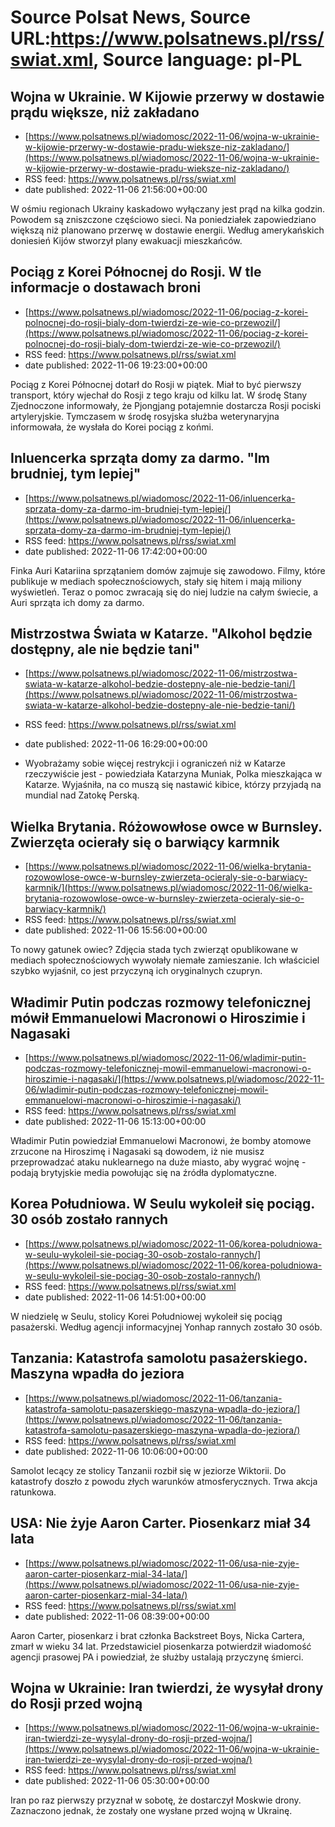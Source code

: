 # Source Polsat News, Source URL:https://www.polsatnews.pl/rss/swiat.xml, Source language: pl-PL

## Wojna w Ukrainie. W Kijowie przerwy w dostawie prądu większe, niż zakładano
 - [https://www.polsatnews.pl/wiadomosc/2022-11-06/wojna-w-ukrainie-w-kijowie-przerwy-w-dostawie-pradu-wieksze-niz-zakladano/](https://www.polsatnews.pl/wiadomosc/2022-11-06/wojna-w-ukrainie-w-kijowie-przerwy-w-dostawie-pradu-wieksze-niz-zakladano/)
 - RSS feed: https://www.polsatnews.pl/rss/swiat.xml
 - date published: 2022-11-06 21:56:00+00:00

W ośmiu regionach Ukrainy kaskadowo wyłączany jest prąd na kilka godzin. Powodem są zniszczone częściowo sieci. Na poniedziałek zapowiedziano większą niż planowano przerwę w dostawie energii. Według amerykańskich doniesień Kijów stworzył plany ewakuacji mieszkańców.

## Pociąg z Korei Północnej do Rosji. W tle informacje o dostawach broni
 - [https://www.polsatnews.pl/wiadomosc/2022-11-06/pociag-z-korei-polnocnej-do-rosji-bialy-dom-twierdzi-ze-wie-co-przewozil/](https://www.polsatnews.pl/wiadomosc/2022-11-06/pociag-z-korei-polnocnej-do-rosji-bialy-dom-twierdzi-ze-wie-co-przewozil/)
 - RSS feed: https://www.polsatnews.pl/rss/swiat.xml
 - date published: 2022-11-06 19:23:00+00:00

Pociąg z Korei Północnej dotarł do Rosji w piątek. Miał to być pierwszy transport, który wjechał do Rosji z tego kraju od kilku lat. W środę Stany Zjednoczone informowały, że Pjongjang potajemnie dostarcza Rosji pociski artyleryjskie. Tymczasem w środę rosyjska służba weterynaryjna informowała, że wysłała do Korei pociąg z końmi.

## Inluencerka sprząta domy za darmo. "Im brudniej, tym lepiej"
 - [https://www.polsatnews.pl/wiadomosc/2022-11-06/inluencerka-sprzata-domy-za-darmo-im-brudniej-tym-lepiej/](https://www.polsatnews.pl/wiadomosc/2022-11-06/inluencerka-sprzata-domy-za-darmo-im-brudniej-tym-lepiej/)
 - RSS feed: https://www.polsatnews.pl/rss/swiat.xml
 - date published: 2022-11-06 17:42:00+00:00

Finka Auri Katariina sprzątaniem domów zajmuje się zawodowo. Filmy, które publikuje w mediach społecznościowych, stały się hitem i mają miliony wyświetleń. Teraz o pomoc zwracają się do niej ludzie na całym świecie, a Auri sprząta ich domy za darmo.

## Mistrzostwa Świata w Katarze. "Alkohol będzie dostępny, ale nie będzie tani"
 - [https://www.polsatnews.pl/wiadomosc/2022-11-06/mistrzostwa-swiata-w-katarze-alkohol-bedzie-dostepny-ale-nie-bedzie-tani/](https://www.polsatnews.pl/wiadomosc/2022-11-06/mistrzostwa-swiata-w-katarze-alkohol-bedzie-dostepny-ale-nie-bedzie-tani/)
 - RSS feed: https://www.polsatnews.pl/rss/swiat.xml
 - date published: 2022-11-06 16:29:00+00:00

- Wyobrażamy sobie więcej restrykcji i ograniczeń niż w Katarze rzeczywiście jest - powiedziała Katarzyna Muniak, Polka mieszkająca w Katarze. Wyjaśniła, na co muszą się nastawić kibice, którzy przyjadą na mundial nad Zatokę Perską.

## Wielka Brytania. Różowowłose owce w Burnsley. Zwierzęta ocierały się o barwiący karmnik
 - [https://www.polsatnews.pl/wiadomosc/2022-11-06/wielka-brytania-rozowowlose-owce-w-burnsley-zwierzeta-ocieraly-sie-o-barwiacy-karmnik/](https://www.polsatnews.pl/wiadomosc/2022-11-06/wielka-brytania-rozowowlose-owce-w-burnsley-zwierzeta-ocieraly-sie-o-barwiacy-karmnik/)
 - RSS feed: https://www.polsatnews.pl/rss/swiat.xml
 - date published: 2022-11-06 15:56:00+00:00

To nowy gatunek owiec? Zdjęcia stada tych zwierząt opublikowane w mediach społecznościowych wywołały niemałe zamieszanie. Ich właściciel szybko wyjaśnił, co jest przyczyną ich oryginalnych czupryn.

## Władimir Putin podczas rozmowy telefonicznej mówił Emmanuelowi Macronowi o Hiroszimie i Nagasaki
 - [https://www.polsatnews.pl/wiadomosc/2022-11-06/wladimir-putin-podczas-rozmowy-telefonicznej-mowil-emmanuelowi-macronowi-o-hiroszimie-i-nagasaki/](https://www.polsatnews.pl/wiadomosc/2022-11-06/wladimir-putin-podczas-rozmowy-telefonicznej-mowil-emmanuelowi-macronowi-o-hiroszimie-i-nagasaki/)
 - RSS feed: https://www.polsatnews.pl/rss/swiat.xml
 - date published: 2022-11-06 15:13:00+00:00

Władimir Putin powiedział Emmanuelowi Macronowi, że bomby atomowe zrzucone na Hiroszimę i Nagasaki są dowodem, iż nie musisz przeprowadzać ataku nuklearnego na duże miasto, aby wygrać wojnę - podają brytyjskie media powołując się na źródła dyplomatyczne.

## Korea Południowa. W Seulu wykoleił się pociąg. 30 osób zostało rannych
 - [https://www.polsatnews.pl/wiadomosc/2022-11-06/korea-poludniowa-w-seulu-wykoleil-sie-pociag-30-osob-zostalo-rannych/](https://www.polsatnews.pl/wiadomosc/2022-11-06/korea-poludniowa-w-seulu-wykoleil-sie-pociag-30-osob-zostalo-rannych/)
 - RSS feed: https://www.polsatnews.pl/rss/swiat.xml
 - date published: 2022-11-06 14:51:00+00:00

W niedzielę w Seulu, stolicy Korei Południowej wykoleił się pociąg pasażerski. Według agencji informacyjnej Yonhap rannych zostało 30 osób.

## Tanzania: Katastrofa samolotu pasażerskiego. Maszyna wpadła do jeziora
 - [https://www.polsatnews.pl/wiadomosc/2022-11-06/tanzania-katastrofa-samolotu-pasazerskiego-maszyna-wpadla-do-jeziora/](https://www.polsatnews.pl/wiadomosc/2022-11-06/tanzania-katastrofa-samolotu-pasazerskiego-maszyna-wpadla-do-jeziora/)
 - RSS feed: https://www.polsatnews.pl/rss/swiat.xml
 - date published: 2022-11-06 10:06:00+00:00

Samolot lecący ze stolicy Tanzanii rozbił się w jeziorze Wiktorii. Do katastrofy doszło z powodu złych warunków atmosferycznych. Trwa akcja ratunkowa.

## USA: Nie żyje Aaron Carter. Piosenkarz miał 34 lata
 - [https://www.polsatnews.pl/wiadomosc/2022-11-06/usa-nie-zyje-aaron-carter-piosenkarz-mial-34-lata/](https://www.polsatnews.pl/wiadomosc/2022-11-06/usa-nie-zyje-aaron-carter-piosenkarz-mial-34-lata/)
 - RSS feed: https://www.polsatnews.pl/rss/swiat.xml
 - date published: 2022-11-06 08:39:00+00:00

Aaron Carter, piosenkarz i brat członka Backstreet Boys, Nicka Cartera, zmarł w wieku 34 lat. Przedstawiciel piosenkarza potwierdził wiadomość agencji prasowej PA i powiedział, że służby ustalają przyczynę śmierci.

## Wojna w Ukrainie: Iran twierdzi, że wysyłał drony do Rosji przed wojną
 - [https://www.polsatnews.pl/wiadomosc/2022-11-06/wojna-w-ukrainie-iran-twierdzi-ze-wysylal-drony-do-rosji-przed-wojna/](https://www.polsatnews.pl/wiadomosc/2022-11-06/wojna-w-ukrainie-iran-twierdzi-ze-wysylal-drony-do-rosji-przed-wojna/)
 - RSS feed: https://www.polsatnews.pl/rss/swiat.xml
 - date published: 2022-11-06 05:30:00+00:00

Iran po raz pierwszy przyznał w sobotę, że dostarczył Moskwie drony. Zaznaczono jednak, że zostały one wysłane przed wojną w Ukrainę.
